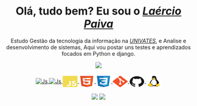 <div>
  <h1 align="center">Olá, tudo bem? Eu sou o <a href="https://www.linkedin.com/in/olaerciopaiva/"><i>Laércio Paiva</i></a></h1>
  <p align="center">Estudo Gestão da tecnologia da informação na <a href="https://www.univates.br/"><i>UNIVATES</i></a>, e Analise e desenvolvimento de sistemas, Aqui vou postar uns testes e aprendizados focados em Python e django.
</div>
<div align="center">
  <a href="https://github.com/laercio.py">
    <img height="150em" src="https://github-readme-stats.vercel.app/api?username=laerciopy&count_private=true&include_all_commits=true&show_icons=true&theme=dracula&hide_border=false&show_owner=true"/>
</div>

<div align="center" valign="top"><br>
  <img align="center" alt="Js" height="30" width="40" src="https://cdn.jsdelivr.net/gh/devicons/devicon/icons/python/python-original-wordmark.svg" />
  <img align="center" alt="Js" height="30" width="40" src="https://cdn.jsdelivr.net/gh/devicons/devicon/icons/django/django-plain.svg" />
  <img align="center" alt="Js" height="30" width="40" src="https://raw.githubusercontent.com/devicons/devicon/master/icons/javascript/javascript-plain.svg">
  <img align="center" alt="HTML" height="30" width="40" src="https://raw.githubusercontent.com/devicons/devicon/master/icons/html5/html5-original.svg">
  <img align="center" alt="CSS" height="30" width="40" src="https://raw.githubusercontent.com/devicons/devicon/master/icons/css3/css3-original.svg">
  <img align="center" alt="git" height="30" width="40" src="https://raw.githubusercontent.com/devicons/devicon/master/icons/git/git-original.svg">
  <img align="center" alt="github" height="30" width="40" src="https://raw.githubusercontent.com/devicons/devicon/master/icons/github/github-original.svg">
  <img align="center" alt="linux" height="30" width="40" src="https://raw.githubusercontent.com/devicons/devicon/master/icons/linux/linux-original.svg">

</div><br>

<div align="center">
  <a href="https://www.linkedin.com/in/olaerciopaiva/" target="_blank"><img src="https://img.shields.io/badge/-LinkedIn-%230077B5?style=for-the-badge&logo=linkedin&logoColor=white" target="_blank"></a> 
  <a href="mailto:laerciopaiva.py@gmail.com"><img src="https://img.shields.io/badge/-Gmail-%23333?style=for-the-badge&logo=gmail&logoColor=white" target="_blank"></a>
</div>

